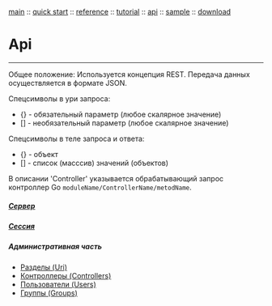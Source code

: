 [main](/) ::
[quick start](/docs/start.html) ::
[reference](/docs/reference.html) ::
[tutorial](/docs/tutorial.html) ::
[api](/docs/api.html) ::
[sample](/sample) ::
[download](/https://github.com/kshamiev/sungora)

# Api
***

Общее положение:
Используется концепция REST.
Передача данных осуществляется в формате JSON.

Спецсимволы в ури запроса:
+ {} - обязательный параметр (любое скалярное значение)
+ [] - необязательный параметр (любое скалярное значение)

Спецсимволы в теле запроса и ответа:
+ {} - объект
+ [] - список (масссив) значений (объектов)

В описании 'Controller' указывается обрабатывающий запрос контроллер Go `moduleName/ControllerName/metodName`.

##### [Сервер](/docs/api/server.html)

##### [Сессия](/docs/api/session.html)

##### Административная часть

* [Разделы (Uri)](/docs/api/admin-uri.html)
* [Контроллеры (Controllers)](/docs/api/admin-controllers.html)
* [Пользователи (Users)](/docs/api/admin-users.html)
* [Группы (Groups)](/docs/api/admin-groups.html)

